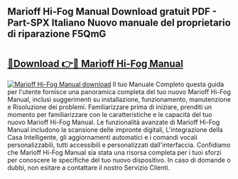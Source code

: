 ## Marioff Hi-Fog Manual Download gratuit PDF - Part-SPX Italiano Nuovo manuale del proprietario di riparazione F5QmG

# <h2><a href="http://dfai1mi.blite.top/?on=Marioff+Hi-Fog+Manual">🔗Download 👉🔴 Marioff Hi-Fog Manual</a></h2>

[![Marioff Hi-Fog Manual download](https://i.imgur.com/lujVjoI.png)](http://dfai1mi.blite.top/?on=Marioff+Hi-Fog+Manual)
Il tuo Manuale Completo questa guida per l'utente fornisce una panoramica completa del tuo nuovo Marioff Hi-Fog Manual, inclusi suggerimenti su installazione, funzionamento, manutenzione e Risoluzione dei problemi. Familiarizzare prima di iniziare, prenditi un momento per familiarizzare con le caratteristiche e le capacità del tuo nuovo Marioff Hi-Fog Manual. Le funzionalità avanzate di Marioff Hi-Fog Manual includono la scansione delle impronte digitali, L'integrazione della Casa Intelligente, gli aggiornamenti automatici e i comandi vocali personalizzabili, tutti accessibili e personalizzati dall'interfaccia. Confidiamo che Marioff Hi-Fog Manual sia stata una risorsa completa per i tuoi sforzi per conoscere le specifiche del tuo nuovo dispositivo. In caso di domande o dubbi, non esitare a contattare il nostro Servizio Clienti.
